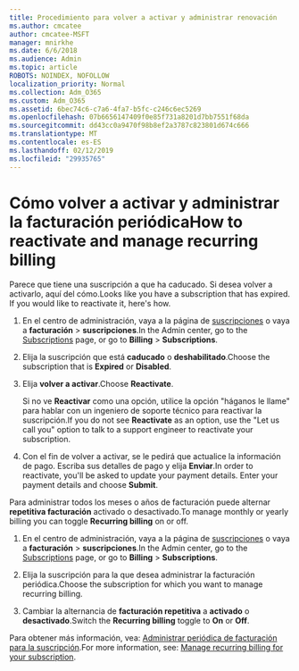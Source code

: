 ```yaml
---
title: Procedimiento para volver a activar y administrar renovación
ms.author: cmcatee
author: cmcatee-MSFT
manager: mnirkhe
ms.date: 6/6/2018
ms.audience: Admin
ms.topic: article
ROBOTS: NOINDEX, NOFOLLOW
localization_priority: Normal
ms.collection: Adm_O365
ms.custom: Adm_O365
ms.assetid: 6bec74c6-c7a6-4fa7-b5fc-c246c6ec5269
ms.openlocfilehash: 07b6656147409f0e85f731a8201d7bb7551f68da
ms.sourcegitcommit: dd43cc0a9470f98b8ef2a3787c823801d674c666
ms.translationtype: MT
ms.contentlocale: es-ES
ms.lasthandoff: 02/12/2019
ms.locfileid: "29935765"
---
```

# <a name="how-to-reactivate-and-manage-recurring-billing"></a><span data-ttu-id="2699a-102">Cómo volver a activar y administrar la facturación periódica</span><span class="sxs-lookup"><span data-stu-id="2699a-102">How to reactivate and manage recurring billing</span></span>

<span data-ttu-id="2699a-p101">Parece que tiene una suscripción a que ha caducado. Si desea volver a activarlo, aquí del cómo.</span><span class="sxs-lookup"><span data-stu-id="2699a-p101">Looks like you have a subscription that has expired. If you would like to reactivate it, here's how.</span></span>
  
1. <span data-ttu-id="2699a-105">En el centro de administración, vaya a la página de [suscripciones](https://go.microsoft.com/fwlink/p/?linkid=842054) o vaya a **facturación** \> **suscripciones**.</span><span class="sxs-lookup"><span data-stu-id="2699a-105">In the Admin center, go to the [Subscriptions](https://go.microsoft.com/fwlink/p/?linkid=842054) page, or go to **Billing** \> **Subscriptions**.</span></span>
    
2. <span data-ttu-id="2699a-106">Elija la suscripción que está **caducado** o **deshabilitado**.</span><span class="sxs-lookup"><span data-stu-id="2699a-106">Choose the subscription that is **Expired** or **Disabled**.</span></span>
    
3. <span data-ttu-id="2699a-107">Elija **volver a activar**.</span><span class="sxs-lookup"><span data-stu-id="2699a-107">Choose **Reactivate**.</span></span>
    
    <span data-ttu-id="2699a-108">Si no ve **Reactivar** como una opción, utilice la opción "háganos le llame" para hablar con un ingeniero de soporte técnico para reactivar la suscripción.</span><span class="sxs-lookup"><span data-stu-id="2699a-108">If you do not see **Reactivate** as an option, use the "Let us call you" option to talk to a support engineer to reactivate your subscription.</span></span> 
    
4. <span data-ttu-id="2699a-p102">Con el fin de volver a activar, se le pedirá que actualice la información de pago. Escriba sus detalles de pago y elija **Enviar**.</span><span class="sxs-lookup"><span data-stu-id="2699a-p102">In order to reactivate, you'll be asked to update your payment details. Enter your payment details and choose **Submit**.</span></span>
    
<span data-ttu-id="2699a-111">Para administrar todos los meses o años de facturación puede alternar **repetitiva facturación** activado o desactivado.</span><span class="sxs-lookup"><span data-stu-id="2699a-111">To manage monthly or yearly billing you can toggle **Recurring billing** on or off.</span></span> 
  
1. <span data-ttu-id="2699a-112">En el centro de administración, vaya a la página de [suscripciones](https://go.microsoft.com/fwlink/p/?linkid=842054) o vaya a **facturación** \> **suscripciones**.</span><span class="sxs-lookup"><span data-stu-id="2699a-112">In the Admin center, go to the [Subscriptions](https://go.microsoft.com/fwlink/p/?linkid=842054) page, or go to **Billing** \> **Subscriptions**.</span></span>
    
2. <span data-ttu-id="2699a-113">Elija la suscripción para la que desea administrar la facturación periódica.</span><span class="sxs-lookup"><span data-stu-id="2699a-113">Choose the subscription for which you want to manage recurring billing.</span></span>
    
3. <span data-ttu-id="2699a-114">Cambiar la alternancia de **facturación repetitiva** a **activado** o **desactivado**.</span><span class="sxs-lookup"><span data-stu-id="2699a-114">Switch the **Recurring billing** toggle to **On** or **Off**.</span></span>
    
<span data-ttu-id="2699a-115">Para obtener más información, vea: [Administrar periódica de facturación para la suscripción](https://support.office.com/article/8d83b530-f4ca-47f6-a666-e5791cbacc7e).</span><span class="sxs-lookup"><span data-stu-id="2699a-115">For more information, see: [Manage recurring billing for your subscription](https://support.office.com/article/8d83b530-f4ca-47f6-a666-e5791cbacc7e).</span></span>
  

